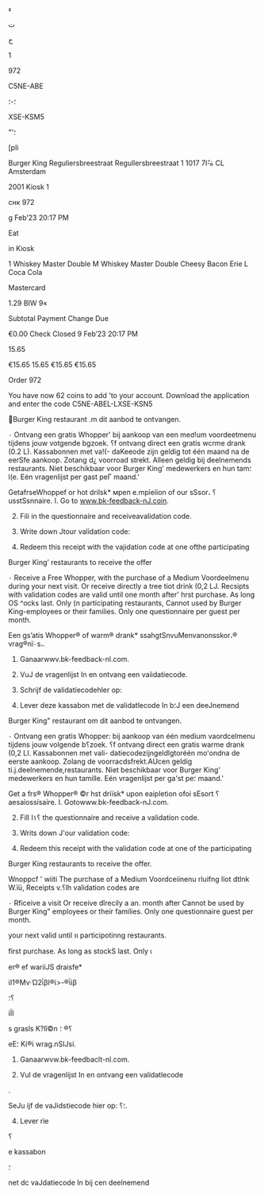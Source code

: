 ء

ت

ح

1

972

C5NE-ABE

؛-؛

XSE-KSM5

"'؛

[pli

Burger  King  Reguliersbreestraat
Regullersbreestraat  1 ة-ًا7
1017  CL  Amsterdam

2001  Kiosk  1

снк  972

g  Feb’23  20:17  PM

Eat

in  Kiosk

1  Whiskey  Master  Double  M
Whiskey  Master  Double
Cheesy  Bacon  Erie
L  Coca  Cola

Mastercard

1.29  BIW  9«

Subtotal
Payment
Change  Due

€0.00
Check  Closed
9  Feb’23  20:17  PM

15.65

€15.65
15.65
€15.65
€15.65

Order  972

You  have  now  62  coins  to  add  'to  your
account.  Download  the  application  and
enter  the  code  C5NE-ABEL-LXSE-KSN5

Burger King restaurant .m dit aanbod te ontvangen.

٠  Ontvang  een  gratis  Whopper'  bij  aankoop  van  een  meơ!um  voordeetmenu  tijdens  jouw
votgende bgzoek. ؟f ontvang  direct een  gratis wcrme drank  (0.2 L).  Kassabonnen  met  va!(-
daKeeode zijn geldig tot één maand na de eerSfe aankoop. Zotang d¿ voorroad strekt. Alleen
geldig  bij  deelnemends  restaurants.  Niet  beschikbaar  voor  Burger  King'  medewerkers  en
hun tam؛l(e. Eén vragenlijst per gast  реГ maand.'

GetafrseWhoppef or hot drilsk*
мреп e.mpỉeỉỉon of our sSsor،
؟usstSsnnaire.
ا.  Go to www.bk-feedback-nJ.coin.

2.  Fili in the questionnaire and receiveavalidation code.

3.  Write down Jtour valỉdatíon code:

4.  Redeem this receipt with the vajidation code at one ofthe participating

Burger King’ restaurants to receive the offer

٠  Receive a  Free  Whopper, with  the  purchase of a  Medium  Voordeelmenu  during your next
visit. Or  receive directly a  tree  tiot drink  (0,2 LJ.  Recsipts with validation codes are valid  until
one month after'
hrst purchase. As long OS  ^ocks last. Only (n  participating restaurants,
Cannot
used  by  Burger  King-employees  or  their families.  Only  one  questionnaire  per
guest per month.

Een gs’atis Whopper® of warm® drank*
ssahgtSnvuMenvanonsskor،®
vrag®nï٠s،.
1.  Ganaarwwv.bk-feedback-nl.com.

2.  VuJ de vragenlijst In en ontvang een vaiìdatíecode.

3.  Schrijf de validatíecodehler op:

4.  Lever deze kassabon met de validatlecode In b؛J een deeJnemend

Burger King" restaurant om dit aanbod te ontvangen.

٠  Ontvang  een  gratis  Whopper:  bij  aankoop  van  één  medium  vaordcelmenu  tijdens  jouw
volgende  b؟zoek. ؟f ontvang  direct een  gratis warme drank  (0,2 LI.  Kassabonnen  met vali-
datiecodezijngeldlgtoréén mo'ondna de eerste aankoop. Zolang de voorracdsfrekt.AUcen
geldig  ti.j.deelnemende,restaurants.  Niet  beschikbaar  voor  Burger  King'  medewerkers en
hun tamille. Eén vragenlijst per ga'st pe؛ maand.'

Get a frs® Whopper® ©r hst driïsk*
upon eaipletion ofoi sEsort
؟aesaỉossísaỉre.
I.  Gotowww.bk-feedback-nJ.com.

2.  Fill  ؟١ا the questionnaire and receive a validation code.

3.  Writs down J'our validation code:

4.  Redeem this receipt with the validation code at one of the participating

Burger King  restaurants to receive the offer.

Wnoppcf '  wiiti  The  purchase  of a  Medium  Voordceiinenu  rluifng
lỉot dtlnk W.ïü, Receipts v.؟lh validation codes are

٠  Rficeive  a
visit Or  receive dlrecily a
an. month after
Cannot  be  used  by  Burger  King"  employees  or  their  families.  Only  one  questionnaire
guest per month.

your  next
valid until
ท  participotinng restaurants.

first purchase. As long as stockS last. Only เ

er® ef wariiJS draisfe*

ίΙ1®Μν·Ώ2ΐβΙ®ί>-®ΐίβ

؟؛

ίΪΙ

 s grasls K?lî©n
؟®
؛

eE؛
Κί®ί
wrag.nSIJsí.
1.  Ganaarwvw.bk-feedbaclt-nl.com.

2.  Vul de vragenlijst In en ontvang een valídatlecode

.

 SeJu ijf de vaJidstiecode hier op: ؛؟.

4.  Lever rìe

؟

 e kassabon

 ؛

net dc vaJdatiecode In bij cen deelnemend

